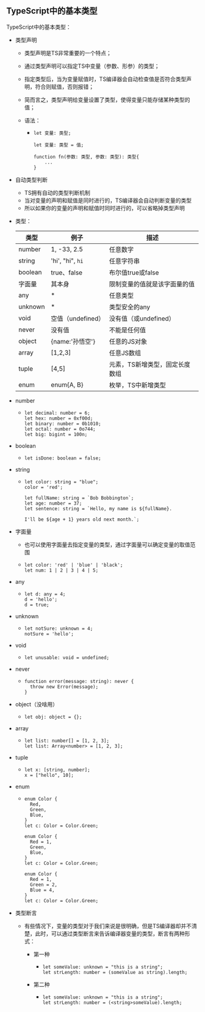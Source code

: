 ## **TypeScript中的基本类型**

TypeScript中的基本类型：

- 类型声明

  - 类型声明是TS非常重要的一个特点；

  - 通过类型声明可以指定TS中变量（参数、形参）的类型；

  - 指定类型后，当为变量赋值时，TS编译器会自动检查值是否符合类型声明，符合则赋值，否则报错；

  - 简而言之，类型声明给变量设置了类型，使得变量只能存储某种类型的值；

  - 语法：

    - ```
      let 变量: 类型;
      
      let 变量: 类型 = 值;
      
      function fn(参数: 类型, 参数: 类型): 类型{
          ...
      }
      ```

- 自动类型判断

  - TS拥有自动的类型判断机制
  - 当对变量的声明和赋值是同时进行的，TS编译器会自动判断变量的类型
  - 所以如果你的变量的声明和赋值时同时进行的，可以省略掉类型声明

- 类型：

  | **类型** | **例子**          | **描述**                       |
  | -------- | ----------------- | ------------------------------ |
  | number   | 1, -33, 2.5       | 任意数字                       |
  | string   | 'hi', "hi", `hi`  | 任意字符串                     |
  | boolean  | true、false       | 布尔值true或false              |
  | 字面量   | 其本身            | 限制变量的值就是该字面量的值   |
  | any      | *                 | 任意类型                       |
  | unknown  | *                 | 类型安全的any                  |
  | void     | 空值（undefined） | 没有值（或undefined）          |
  | never    | 没有值            | 不能是任何值                   |
  | object   | {name:'孙悟空'}   | 任意的JS对象                   |
  | array    | [1,2,3]           | 任意JS数组                     |
  | tuple    | [4,5]             | 元素，TS新增类型，固定长度数组 |
  | enum     | enum{A, B}        | 枚举，TS中新增类型             |

- number

  - ```
    let decimal: number = 6;
    let hex: number = 0xf00d;
    let binary: number = 0b1010;
    let octal: number = 0o744;
    let big: bigint = 100n;
    ```

- boolean

  - ```
    let isDone: boolean = false;
    ```

- string

  - ```
    let color: string = "blue";
    color = 'red';
    
    let fullName: string = `Bob Bobbington`;
    let age: number = 37;
    let sentence: string = `Hello, my name is ${fullName}.
    
    I'll be ${age + 1} years old next month.`;
    ```

- 字面量

  - 也可以使用字面量去指定变量的类型，通过字面量可以确定变量的取值范围

  - ```
    let color: 'red' | 'blue' | 'black';
    let num: 1 | 2 | 3 | 4 | 5;
    ```

- any

  - ```
    let d: any = 4;
    d = 'hello';
    d = true;
    ```

- unknown

  - ```
    let notSure: unknown = 4;
    notSure = 'hello';
    ```

- void

  - ```
    let unusable: void = undefined;
    ```

- never

  - ```
    function error(message: string): never {
      throw new Error(message);
    }
    ```

- object（没啥用）

  - ```
    let obj: object = {};
    ```

- array

  - ```
    let list: number[] = [1, 2, 3];
    let list: Array<number> = [1, 2, 3];
    ```

- tuple

  - ```
    let x: [string, number];
    x = ["hello", 10]; 
    ```

- enum

  - ```
    enum Color {
      Red,
      Green,
      Blue,
    }
    let c: Color = Color.Green;
    
    enum Color {
      Red = 1,
      Green,
      Blue,
    }
    let c: Color = Color.Green;
    
    enum Color {
      Red = 1,
      Green = 2,
      Blue = 4,
    }
    let c: Color = Color.Green;
    ```

- 类型断言

  - 有些情况下，变量的类型对于我们来说是很明确，但是TS编译器却并不清楚，此时，可以通过类型断言来告诉编译器变量的类型，断言有两种形式：

    - 第一种

      - ```
        let someValue: unknown = "this is a string";
        let strLength: number = (someValue as string).length;
        ```

    - 第二种

      - ```
        let someValue: unknown = "this is a string";
        let strLength: number = (<string>someValue).length;
        ```